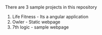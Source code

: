 There are 3 sample projects in this repository
1) Life Fitness - Its a angular application
2) Owler - Static webpage
3) 7th logic - sample webpage
